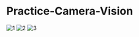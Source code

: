 # Practice-Camera-Vision

![1](https://github.com/yasirnasir501/Practice-Camera-Vision/assets/60547322/a97030f5-0add-40dc-94ae-d25d5e0c435f)
![2](https://github.com/yasirnasir501/Practice-Camera-Vision/assets/60547322/04f23c75-f411-44b4-983e-dc945f0ba3bf)
![3](https://github.com/yasirnasir501/Practice-Camera-Vision/assets/60547322/0fa24635-b305-48e0-8e48-b5a34e38fd38)
